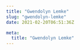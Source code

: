 ```yaml
---
title: "Gwendolyn Lemke"
slug: "gwendolyn-lemke"
date: 2021-02-20T06:51:36Z

meta:
  title: "Gwendolyn Lemke"
---
```


